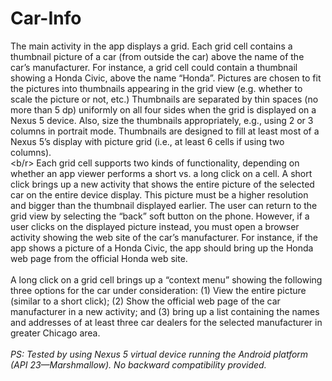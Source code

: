 # Car-Info
The main activity in the app displays a grid. Each grid cell contains a thumbnail picture of a car (from
outside the car) above the name of the car’s manufacturer. For instance, a grid cell could contain a thumbnail
showing a Honda Civic, above the name “Honda”. Pictures are chosen to fit the
pictures into thumbnails appearing in the grid view (e.g. whether to scale the picture or not, etc.) Thumbnails are separated by thin spaces (no more than 5 dp) uniformly on all four sides when the
grid is displayed on a Nexus 5 device. Also, size the thumbnails appropriately, e.g., using 2 or 3 columns
in portrait mode. Thumbnails are designed to fill at least most of a Nexus 5’s display with
picture grid (i.e., at least 6 cells if using two columns). <br/>
<b/r>
Each grid cell supports two kinds of functionality, depending on whether an app viewer performs a short
vs. a long click on a cell. A short click brings up a new activity that shows the entire picture of the selected
car on the entire device display. This picture must be a higher resolution and bigger than the thumbnail
displayed earlier. The user can return to the grid view by selecting the “back” soft button on the phone.
However, if a user clicks on the displayed picture instead, you must open a browser activity showing the
web site of the car’s manufacturer. For instance, if the app shows a picture of a Honda Civic, the app
should bring up the Honda web page from the official Honda web site.<br/>
<br/>
A long click on a grid cell brings up a “context menu” showing the following three options for the car
under consideration: (1) View the entire picture (similar to a short click); (2) Show the official web page of
the car manufacturer in a new activity; and (3) bring up a list containing the names and addresses of at least
three car dealers for the selected manufacturer in greater Chicago area.<br/>
<br/>
*PS: Tested by using Nexus 5 virtual device running the Android platform (API 23—Marshmallow). No backward compatibility provided.*
